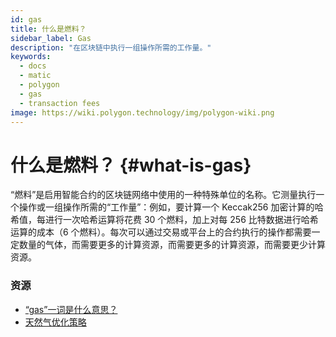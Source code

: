 ```yaml
---
id: gas
title: 什么是燃料？
sidebar_label: Gas
description: "在区块链中执行一组操作所需的工作量。"
keywords:
  - docs
  - matic
  - polygon
  - gas
  - transaction fees
image: https://wiki.polygon.technology/img/polygon-wiki.png
---
```


# 什么是燃料？ {#what-is-gas}

“燃料”是启用智能合约的区块链网络中使用的一种特殊单位的名称。它测量执行一个操作或一组操作所需的“工作量”：例如，要计算一个 Keccak256 加密计算的哈希值，每进行一次哈希运算将花费 30 个燃料，加上对每 256 比特数据进行哈希运算的成本（6 个燃料）。每次可以通过交易或平台上的合约执行的操作都需要一定数量的气体，而需要更多的计算资源，而需要更多的计算资源，而需要更少计算资源。

### **资源**

- [“gas”一词是什么意思？](https://ethereum.stackexchange.com/questions/3/what-is-meant-by-the-term-gas)
- [天然气优化策略](https://www.alchemy.com/overviews/solidity-gas-optimization)
